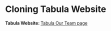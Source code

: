 ﻿# Cloning Tabula Website

<strong> Tabula Website: </strong>  [Tabula Our Team page ](https://tabula.bold-themes.com/wavy/about-us/our-team/)
